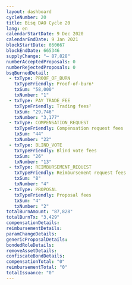 ```yaml
---
layout: dashboard
cycleNumber: 20
title: Bisq DAO Cycle 20
lang: en
calendarStartDate: 9 Dec 2020
calendarEndDate: 9 Jan 2021
blockStartDate: 660667
blockEndDate: 665346
supplyChange: "— 87,828"
numberAcceptedProposals: 0
numberRejectedProposals: 0
bsqBurnedDetail:
 - txType: PROOF_OF_BURN
   txTypeFriendly: Proof-of-burn¹
   txSum: "58,000"
   txNumber: "1"
 - txType: PAY_TRADE_FEE
   txTypeFriendly: Trading fees²
   txSum: "29,746"
   txNumber: "3,177"
 - txType: COMPENSATION_REQUEST
   txTypeFriendly: Compensation request fees
   txSum: "44"
   txNumber: "22"
 - txType: BLIND_VOTE
   txTypeFriendly: Blind vote fees
   txSum: "26"
   txNumber: "13"
 - txType: REIMBURSEMENT_REQUEST
   txTypeFriendly: Reimbursement request fees
   txSum: "8"
   txNumber: "4"
 - txType: PROPOSAL
   txTypeFriendly: Proposal fees
   txSum: "4"
   txNumber: "2"
totalBurnAmount: "87,828"
totalBurnTx: "3,429"
compensationDetails: 
reimbursementDetails: 
paramChangeDetails: 
genericProposalDetails: 
bondedRoleDetails: 
removeAssetDetails: 
confiscateBondDetails: 
compensationTotal: "0"
reimbursementTotal: "0"
totalIssuance: "0"
---
```

